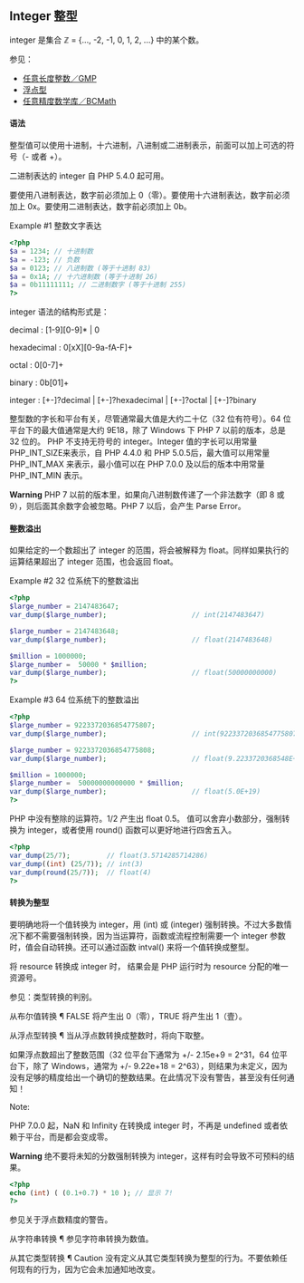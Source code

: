 ## Integer 整型

integer 是集合 ℤ = {..., -2, -1, 0, 1, 2, ...} 中的某个数。

参见：
- [任意长度整数／GMP](https://www.php.net/manual/zh/book.gmp.php)
- [浮点型](https://www.php.net/manual/zh/language.types.float.php)
- [任意精度数学库／BCMath](https://www.php.net/manual/zh/book.bc.php)

#### 语法

整型值可以使用十进制，十六进制，八进制或二进制表示，前面可以加上可选的符号（- 或者 +）。

二进制表达的 integer 自 PHP 5.4.0 起可用。

要使用八进制表达，数字前必须加上 0（零）。要使用十六进制表达，数字前必须加上 0x。要使用二进制表达，数字前必须加上 0b。

Example #1 整数文字表达
```php
<?php
$a = 1234; // 十进制数
$a = -123; // 负数
$a = 0123; // 八进制数 (等于十进制 83)
$a = 0x1A; // 十六进制数 (等于十进制 26)
$a = 0b11111111; // 二进制数字 (等于十进制 255)
?>
```

integer 语法的结构形式是：

decimal     : [1-9][0-9]*
            | 0

hexadecimal : 0[xX][0-9a-fA-F]+

octal       : 0[0-7]+

binary      : 0b[01]+

integer     : [+-]?decimal
            | [+-]?hexadecimal
            | [+-]?octal
            | [+-]?binary
            
整型数的字长和平台有关，尽管通常最大值是大约二十亿（32 位有符号）。64 位平台下的最大值通常是大约 9E18，除了 Windows 下 PHP 7 以前的版本，总是 32 位的。 PHP 不支持无符号的 integer。Integer 值的字长可以用常量 PHP_INT_SIZE来表示，自 PHP 4.4.0 和 PHP 5.0.5后，最大值可以用常量 PHP_INT_MAX 来表示，最小值可以在 PHP 7.0.0 及以后的版本中用常量 PHP_INT_MIN 表示。

**Warning**
PHP 7 以前的版本里，如果向八进制数传递了一个非法数字（即 8 或 9），则后面其余数字会被忽略。PHP 7 以后，会产生 Parse Error。

#### 整数溢出
如果给定的一个数超出了 integer 的范围，将会被解释为 float。同样如果执行的运算结果超出了 integer 范围，也会返回 float。

Example #2 32 位系统下的整数溢出
```php
<?php
$large_number = 2147483647;
var_dump($large_number);                     // int(2147483647)

$large_number = 2147483648;
var_dump($large_number);                     // float(2147483648)

$million = 1000000;
$large_number =  50000 * $million;
var_dump($large_number);                     // float(50000000000)
?>
```

Example #3 64 位系统下的整数溢出
```php
<?php
$large_number = 9223372036854775807;
var_dump($large_number);                     // int(9223372036854775807)

$large_number = 9223372036854775808;
var_dump($large_number);                     // float(9.2233720368548E+18)

$million = 1000000;
$large_number =  50000000000000 * $million;
var_dump($large_number);                     // float(5.0E+19)
?>
```

PHP 中没有整除的运算符。1/2 产生出 float 0.5。 值可以舍弃小数部分，强制转换为 integer，或者使用 round() 函数可以更好地进行四舍五入。
```php
<?php
var_dump(25/7);         // float(3.5714285714286) 
var_dump((int) (25/7)); // int(3)
var_dump(round(25/7));  // float(4) 
?>
```

#### 转换为整型

要明确地将一个值转换为 integer，用 (int) 或 (integer) 强制转换。不过大多数情况下都不需要强制转换，因为当运算符，函数或流程控制需要一个 integer 参数时，值会自动转换。还可以通过函数 intval() 来将一个值转换成整型。

将 resource 转换成 integer 时， 结果会是 PHP 运行时为 resource 分配的唯一资源号。

参见：类型转换的判别。

从布尔值转换 ¶
FALSE 将产生出 0（零），TRUE 将产生出 1（壹）。

从浮点型转换 ¶
当从浮点数转换成整数时，将向下取整。

如果浮点数超出了整数范围（32 位平台下通常为 +/- 2.15e+9 = 2^31，64 位平台下，除了 Windows，通常为 +/- 9.22e+18 = 2^63），则结果为未定义，因为没有足够的精度给出一个确切的整数结果。在此情况下没有警告，甚至没有任何通知！

Note:

PHP 7.0.0 起，NaN 和 Infinity 在转换成 integer 时，不再是 undefined 或者依赖于平台，而是都会变成零。

**Warning**
绝不要将未知的分数强制转换为 integer，这样有时会导致不可预料的结果。
```php
<?php
echo (int) ( (0.1+0.7) * 10 ); // 显示 7!
?>
```

参见关于浮点数精度的警告。

从字符串转换 ¶
参见字符串转换为数值。

从其它类型转换 ¶
Caution
没有定义从其它类型转换为整型的行为。不要依赖任何现有的行为，因为它会未加通知地改变。